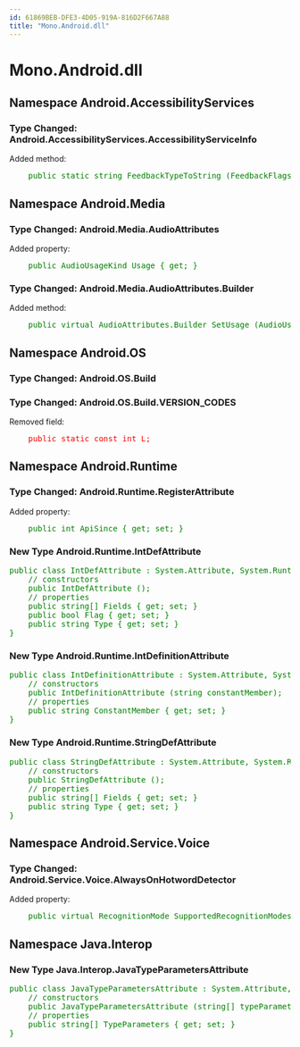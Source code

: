```yaml
---
id: 61869BEB-DFE3-4D05-919A-816D2F667A88
title: "Mono.Android.dll"
---
```


# Mono.Android.dll

## Namespace Android.AccessibilityServices

### Type Changed: Android.AccessibilityServices.AccessibilityServiceInfo

Added method:

<pre style='color: green'>
	public static string FeedbackTypeToString (FeedbackFlags feedbackType);
</pre>

## Namespace Android.Media

### Type Changed: Android.Media.AudioAttributes

Added property:

<pre style='color: green'>
	public AudioUsageKind Usage { get; }
</pre>

### Type Changed: Android.Media.AudioAttributes.Builder

Added method:

<pre style='color: green'>
	public virtual AudioAttributes.Builder SetUsage (AudioUsageKind usage);
</pre>

## Namespace Android.OS

### Type Changed: Android.OS.Build

### Type Changed: Android.OS.Build.VERSION_CODES

Removed field:

<pre style='color: red'>
	public static const int L;
</pre>

## Namespace Android.Runtime

### Type Changed: Android.Runtime.RegisterAttribute

Added property:

<pre style='color: green'>
	public int ApiSince { get; set; }
</pre>

### New Type Android.Runtime.IntDefAttribute

<pre style='color: green'>
public class IntDefAttribute : System.Attribute, System.Runtime.InteropServices._Attribute {
	// constructors
	public IntDefAttribute ();
	// properties
	public string[] Fields { get; set; }
	public bool Flag { get; set; }
	public string Type { get; set; }
}
</pre>

### New Type Android.Runtime.IntDefinitionAttribute

<pre style='color: green'>
public class IntDefinitionAttribute : System.Attribute, System.Runtime.InteropServices._Attribute {
	// constructors
	public IntDefinitionAttribute (string constantMember);
	// properties
	public string ConstantMember { get; set; }
}
</pre>

### New Type Android.Runtime.StringDefAttribute

<pre style='color: green'>
public class StringDefAttribute : System.Attribute, System.Runtime.InteropServices._Attribute {
	// constructors
	public StringDefAttribute ();
	// properties
	public string[] Fields { get; set; }
	public string Type { get; set; }
}
</pre>

## Namespace Android.Service.Voice

### Type Changed: Android.Service.Voice.AlwaysOnHotwordDetector

Added property:

<pre style='color: green'>
	public virtual RecognitionMode SupportedRecognitionModes { get; }
</pre>

## Namespace Java.Interop

### New Type Java.Interop.JavaTypeParametersAttribute

<pre style='color: green'>
public class JavaTypeParametersAttribute : System.Attribute, System.Runtime.InteropServices._Attribute {
	// constructors
	public JavaTypeParametersAttribute (string[] typeParameters);
	// properties
	public string[] TypeParameters { get; set; }
}
</pre>

